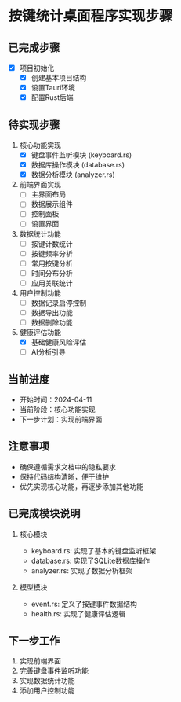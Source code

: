 # 按键统计桌面程序实现步骤

## 已完成步骤
- [x] 项目初始化
  - [x] 创建基本项目结构
  - [x] 设置Tauri环境
  - [x] 配置Rust后端

## 待实现步骤
1. 核心功能实现
   - [x] 键盘事件监听模块 (keyboard.rs)
   - [x] 数据库操作模块 (database.rs)
   - [x] 数据分析模块 (analyzer.rs)

2. 前端界面实现
   - [ ] 主界面布局
   - [ ] 数据展示组件
   - [ ] 控制面板
   - [ ] 设置界面

3. 数据统计功能
   - [ ] 按键计数统计
   - [ ] 按键频率分析
   - [ ] 常用按键分析
   - [ ] 时间分布分析
   - [ ] 应用关联统计

4. 用户控制功能
   - [ ] 数据记录启停控制
   - [ ] 数据导出功能
   - [ ] 数据删除功能

5. 健康评估功能
   - [x] 基础健康风险评估
   - [ ] AI分析引导

## 当前进度
- 开始时间：2024-04-11
- 当前阶段：核心功能实现
- 下一步计划：实现前端界面

## 注意事项
- 确保遵循需求文档中的隐私要求
- 保持代码结构清晰，便于维护
- 优先实现核心功能，再逐步添加其他功能

## 已完成模块说明
1. 核心模块
   - keyboard.rs: 实现了基本的键盘监听框架
   - database.rs: 实现了SQLite数据库操作
   - analyzer.rs: 实现了数据分析框架

2. 模型模块
   - event.rs: 定义了按键事件数据结构
   - health.rs: 实现了健康评估逻辑

## 下一步工作
1. 实现前端界面
2. 完善键盘事件监听功能
3. 实现数据统计功能
4. 添加用户控制功能 